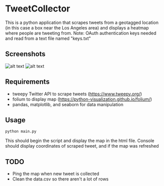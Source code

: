 # TweetCollector
This is a python application that scrapes tweets from a geotagged location (in this case a box near the Los Angeles area) and displays a heatmap where people are tweeting from. Note: OAuth authentication keys needed and read from a text file named "keys.txt"

## Screenshots
![alt text](https://github.com/sondr0p/TwitterHeatmap/blob/master/screenshots/california.png)
![alt text](https://github.com/sondr0p/TwitterHeatmap/blob/master/screenshots/socal.png)

## Requirements
- tweepy Twitter API to scrape tweets (https://www.tweepy.org/)
- folium to display map (https://python-visualization.github.io/folium/)
- pandas, matplotlib, and seaborn for data manipulation

## Usage
```
python main.py
```
This should begin the script and display the map in the html file. Console should display coordinates of scraped tweet, and if the map was refreshed

## TODO
- Ping the map when new tweet is collected
- Clean the data.csv so there aren't a lot of rows
